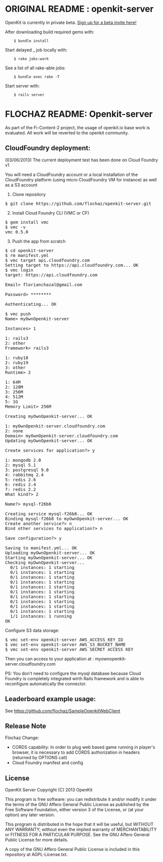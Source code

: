                                                                                                                                                                                                                    
ORIGINAL README : openkit-server
===============

OpenKit is currently in private beta. <a href="http://openkit.io/beta">Sign up for a beta invite here!</a>


After downloading build required gems with:
```
	$ bundle install
```


Start delayed _ job locally with:
```
	$ rake jobs:work
```

See a list of all rake-able jobs:
```
	$ bundle exec rake -T
```

Start server with:
```
	$ rails server
```


FLOCHAZ README: Openkit-server
===============

As part of the Fi-Content-2 project, the usage of openkit.io base work is evaluated. All work will be reverted to the openkit community.

CloudFoundry deployment:
------------

(03/06/2013)
The current deployment test has been done on Cloud Foundry v1

You will need a CloudFoundry account or a local installation of the CloudFoundry platform (using micro CloudFoundry VM for instance) as well as a S3 account

1. Clone repository
<pre>
$ git clone https://github.com/flochaz/openkit-server.git
</pre> 

2. Install Cloud Foundry CLI (VMC or CF)
<pre>
$ gem install vmc
$ vmc -v                                                                                                                                                                                                                           
vmc 0.5.0                               
</pre>

3. Push the app from scratch
<pre>
$ cd openkit-server
$ rm manifest.yml
$ vmc target api.cloudfoundry.com                                                                                                                                                                                                 
Setting target to https://api.cloudfoundry.com... OK                                                                                                                                                                                                                        
$ vmc login                                                                                                                                                                                                                        
target: https://api.cloudfoundry.com                                                                                                                                                                                                                                        
                                                                                                                                                                                                                                                                            
Email> florianchazal@gmail.com                                                                                                                                                                                                                                              
                                                                                                                                                                                                                                                                            
Password> ********                                                                                                                                                                                                                                                          
                                                                                                                                                                                                                                                                            
Authenticating... OK

$ vmc push                                                                                                                                                                                                                         
Name> myOwnOpenkit-server

Instances> 1

1: rails3
2: other                                                                                                                                                                                                                                                                    
Framework> rails3                                                                                                                                                                                                                                                           
                                                                                                                                                                                                                                                                            
1: ruby18                                                                                                                                                                                                                                                                   
2: ruby19                                                                                                                                                                                                                                                                   
3: other                                                                                                                                                                                                                                                                    
Runtime> 2                                                                                                                                                                                                                                                                  
                                                                                                                                                                                                                                                                            
1: 64M                                                                                                                                                                                                                                                                      
2: 128M                                                                                                                                                                                                                                                                     
3: 256M                                                                                                                                                                                                                                                                     
4: 512M                                                                                                                                                                                                                                                                     
5: 1G                                                                                                                                                                                                                                                                       
Memory Limit> 256M                                                                                                                                                                                                                                                          
                                                                                                                                                                                                                                                                            
Creating myOwnOpenkit-server... OK                                                                                                                                                                                                                                          
                                                                                                                                                                                                                                                                            
1: myOwnOpenkit-server.cloudfoundry.com                                                                                                                                                                                                                                     
2: none                                                                                                                                                                                                                                                                     
Domain> myOwnOpenkit-server.cloudfoundry.com    
Updating myOwnOpenkit-server... OK                                                                                                                                                                                                                                          
                                                                                                                                                                                                                                                                            
Create services for application?> y                                                                                                                                                                                                                                         
                                                                                                                                                                                                                                                                            
1: mongodb 2.0                                                                                                                                                                                                                                                              
2: mysql 5.1                                                                                                                                                                                                                                                                
3: postgresql 9.0                                                                                                                                                                                                                                                           
4: rabbitmq 2.4                                                                                                                                                                                                                                                             
5: redis 2.6                                                                                                                                                                                                                                                                
6: redis 2.4                                                                                                                                                                                                                                                                
7: redis 2.2                                                                                                                                                                                                                                                                
What kind?> 2                                                                                                                                                                                                                                                               
                                                                                                                                                                                                                                                                            
Name?> mysql-f26b8                                                                                                                                                                                                                                                          
                                                                                                                                                                                                                                                                            
Creating service mysql-f26b8... OK                                                                                                                                                                                                                                          
Binding mysql-f26b8 to myOwnOpenkit-server... OK                                                                                                                                                                                                                            
Create another service?> n  
Bind other services to application?> n                                                                                                                                                                                                                                      
                                                                                                                                                                                                                                                                            
Save configuration?> y                                                                                                                                                                                                                                                      
                                                                                                                                                                                                                                                                            
Saving to manifest.yml... OK                                                                                                                                                                                                                                                
Uploading myOwnOpenkit-server... OK                                                                                                                                                                                                                                         
Starting myOwnOpenkit-server... OK                                                                                                                                                                                                                                          
Checking myOwnOpenkit-server...                                                                                                                                                                                                                                             
  0/1 instances: 1 starting                                                                                                                                                                                                                                                 
  0/1 instances: 1 starting                                                                                                                                                                                                                                                 
  0/1 instances: 1 starting                                                                                                                                                                                                                                                 
  0/1 instances: 1 starting                                                                                                                                                                                                                                                 
  0/1 instances: 1 starting                                                                                                                                                                                                                                                 
  0/1 instances: 1 starting                                                                                                                                                                                                                                                 
  0/1 instances: 1 starting                                                                                                                                                                                                                                                 
  0/1 instances: 1 starting                                                                                                                                                                                                                                                 
  0/1 instances: 1 starting                                                                                                                                                                                                                                                 
  0/1 instances: 1 starting                                                                                                                                                                                                                                                 
  1/1 instances: 1 running                                                                                                                                                                                                                                                  
OK           
</pre>

Configure S3 data storage:
<pre>
$ vmc set-env openkit-server AWS_ACCESS_KEY_ID <YOUR AWS ACCESS KEY>
$ vmc set-env openkit-server AWS_S3_BUCKET_NAME <YOUR S3 BUCKET NAME>
$ vmc set-env openkit-server AWS_SECRET_ACCESS_KEY <YOUR AWS SECRET KEY>
</pre>

Then you can access to your application at : myownopenkit-server.cloudfoundry.com

PS: You don't need to configure the mysql database because Cloud Foundry is completely integrated wirth Rails framework and is able to reconfigure automatically the connector.


Leaderboard example usage:
------------

See https://github.com/flochaz/SampleOpenkitWebClient


Release Note
------------

Flochaz Change:

- CORDS capability: In order to plug web based game running in player's browser, it is necessary to add CORDS authorization in headers (returned by OPTIONS call)
- Cloud Foundry manifest and config


License
-------
OpenKit Server
Copyright (C) 2013 OpenKit

This program is free software: you can redistribute it and/or modify
it under the terms of the GNU Affero General Public License as
published by the Free Software Foundation, either version 3 of the
License, or (at your option) any later version.

This program is distributed in the hope that it will be useful,
but WITHOUT ANY WARRANTY; without even the implied warranty of
MERCHANTABILITY or FITNESS FOR A PARTICULAR PURPOSE.  See the
GNU Affero General Public License for more details.

A copy of the GNU Affero General Public License is included in this 
repository at AGPL-License.txt.


